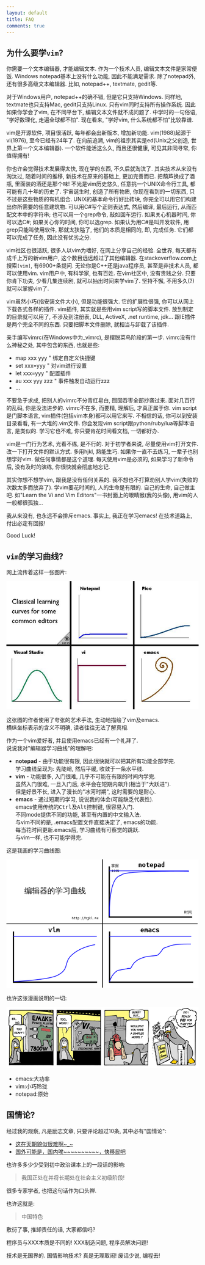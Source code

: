 ```yaml
---
layout: default
title: FAQ
comments: true
---
```


## 为什么要学`vim`?
你需要一个文本编辑器, 才能编辑文本. 
作为一个技术人员, 编辑文本文件是家常便饭.
Windows notepad基本上没有什么功能, 因此不能满足需求.
除了notepad外, 还有很多高级文本编辑器.
比如, notepad++, textmate, gedit等.

对于Windows用户, notepad++的确不错, 但是它只支持Windows.
同样地, textmate也只支持Mac, gedit只支持Linux.
只有vim同时支持所有操作系统. 因此如果你学会了vim,
在不同平台下, 编辑文本文件就不成问题了.
中学时的一句俗语, "学好数理化, 走遍全球都不怕".
现在看来, "学好vim, 什么系统都不怕"比较靠谱.

vim是开源软件, 项目很活跃, 每年都会出新版本, 增加新功能.
vim(1988)起源于vi(1976), 至今已经有24年了.
在向前追溯, vim的祖宗其实是ed(Unix之父创造, 世界上第一个文本编辑器).
一个软件能活这么久, 而且还很健康, 可见其非同寻常, 你值得拥有!

你也许会觉得技术发展得太快, 现在学的东西, 不久后就淘汰了.
其实技术从来没有淘汰过, 随着时间的推移, 新技术在原来的基础上, 更加完善而已.
把葫芦换成了酒瓶, 里面装的酒还是那个味!
不光是vim历史悠久, 任意挑一个UNIX命令行工具, 都可能有几十年的历史了.
宇宙诞生时, 创造了所有物质, 你现在看到的一切东西, 只不过是这些物质的有机组合.
UNIX的基本命令行好比砖块, 你完全可以用它们构建出你所需要的任意建筑物.
可以用C#写个正则表达式, 然后编译, 最后运行, 从而匹配文本中的字符串;
也可以用一个grep命令, 敲如回车运行.
如果关心机器时间, 你可以选C#; 如果关心你的时间, 你可以选grep.
如果认为用C#是叫开发软件, 用grep只能叫使用软件, 那就太狭隘了,
他们的本质是相同的, 即, 完成任务. 它们都可以完成了任务, 因此没有优劣之分.

vim社区也很活跃, 很多人以vim为嗜好, 在网上分享自己的经验.
全世界, 每天都有成千上万的新vim用户, 这个数目远远超过了其他编辑器.
在stackoverflow.com上搜索`[vim]`, 有6900+条提问.
无论你是C++还是java程序员, 甚至是非技术人员, 都可以使用vim.
vim用户中, 有科学家, 也有百姓. 在vim社区中, 没有贵贱之分.
只要你肯下功夫, 少看几集连续剧, 就可以抽出时间来学vim了.
坚持不懈, 不用多久(?)就可以掌握vim了.

vim虽然小巧(指安装文件大小), 但是功能很强大.
它的扩展性很强, 你可以从网上下载各式各样的插件.
vim插件, 其实就是些用vim script写的脚本文件.
放到制定的目录就可以用了, 不涉及到注册表, DLL, ActiveX, .net runtime, jdk...
跟IE插件是两个完全不同的东西. 只要把脚本文件删除, 就相当与卸载了该插件.

亲手编写vimrc(在Windows中为_vimrc), 是摆脱菜鸟阶段的第一步.
vimrc没有什么神秘之处, 其中包含的东西, 也就是些:

- map xxx yyy  " 绑定自定义快捷键
- set xxx=yyy  " 对vim进行设置
- let xxx=yyy  " 配置插件
- au  xxx yyy zzz " 事件触发自动运行zzz
- ...

不要急于求成, 把别人的vimrc不分青红皂白, 囫囵吞枣全部抄袭过来.
面对几百行的乱码, 你是没法进步的. vimrc不在多, 而要精, 理解后, 才真正属于你.
vim script是门脚本语言, vim插件(包括vim本身)都可以用它来写.
不相信的话, 你可以到安装目录看看, 有一大堆的.vim文件.
你会发现vim script跟python/ruby/lua等脚本语言, 是类似的.
学习它也不难, 你只要肯花时间看文档, 一切都好办.

vim是一门行为艺术, 光看不练, 是不行的.
对于初学者来说, 尽量使用vim打开文件. 改一下打开文件的默认方式.
多用hjkl, 熟能生巧. 如果你一直不去练习, 一辈子也别想学好vim.
做任何事情都是这个道理.
每天使用vim是必须的, 如果学习了新命令后, 没有及时的演练, 你很快就会彻底地忘记.

其实你想不想学vim, 跟我是没有任何关系的. 我不想也不打算劝别人学vim(失败的次数太多而放弃了).
学vim要花时间的, 人的生命是有限的. 自己的生命, 自己做主吧.
如"Learn the Vi and Vim Editors"一书封面上的眼睛猴(我的头像), 用vim的人一般都很孤独...

我从来没有, 也永远不会排斥emacs. 事实上, 我正在学习emacs!
在技术道路上, 付出必定有回报!

Good Luck!

## `vim`的学习曲线?
网上流传着这样一张图片:

![curves1](/img/curves1.jpg)

这张图的作者使用了夸张的艺术手法, 生动地描绘了vim及emacs.  
横纵坐标表示的含义不明确, 读者往往无法了解真相.

作为一个vim爱好者, 并且使用emacs已经有一个礼拜了.  
说说我对"编辑器学习曲线"的理解吧:

- **notepad** - 由于功能很有限, 因此很快就可以把其所有功能全部学完.  
  学习曲线呈现为: 先陡峭, 然后平缓, 收敛于一条水平线.  
- **vim** - 功能很多, 入门很难, 几乎不可能在有限的时间内学完.  
  虽然入门很难, 一旦入门后, 水平会在短期内飙升(相当于"大跃进").  
  但是好景不长, 进入了漫长的"冰河时期", 这时需要的是耐心.
- **emacs** - 通过短期的学习, 说说我的体会(可能缺乏代表性).  
  emacs使用传统的<kbd>Ctrl</kbd>及<kbd>Alt</kbd>控制键, 很容易入门.  
  不同mode提供不同的功能, 甚至有内置的中文输入法.  
  与vim不同的是, .emacs配置文件直接决定了, emacs的功能.  
  每当花时间更新.emacs后, 学习曲线有可察觉的跳跃.  
  与vim一样, 也不可能学得完.

这是我画的学习曲线图:

![curves2](/img/curves2.png)

也许这张漫画说明的一切:

![cartoon](/img/emacs_vi_power_drill_cartoon.png)

- emacs:大功率
- vim:小巧玲珑
- notepad:原始

## 国情论?

经过我的观察, 凡是励志文章, 只要评论超过10条, 其中必有"国情论":

- [这在天朝貌似很难啊~_~][1]
- [国外可能是，国内唉~~~~~~~~~~，快移民吧][2]

也许多多少少受到初中政治课本上的一段话的影响:

> 我国正处在并将长期处在社会主义初级阶段!

很多专家学者, 也把这句话作为口头禅.

也许这就是:

> 中国特色

敷衍了事, 推卸责任的话, 大家都信吗?

程序员与XXX本质是不同的!
XXX制造问题, 程序员解决问题!

技术是无国界的. 国情影响技术? 真是无理取闹!
废话少说, 编程去!

[1]: http://news.cnblogs.com/n/146049/
[2]: http://news.cnblogs.com/n/145542/
